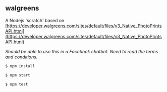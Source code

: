 ## walgreens

A Nodejs 'scratch' based on [https://developer.walgreens.com/sites/default/files/v3_Native_PhotoPrintsAPI.html](https://developer.walgreens.com/sites/default/files/v3_Native_PhotoPrintsAPI.html)

_Should be able to use this in a Facebook chatbot. Need to read the terms and conditions._

```bash
$ npm install

$ npm start
```

```bash
$ npm test
```
